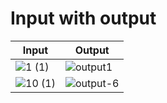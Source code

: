 
# Input with output

| Input  | Output  |
|-|-|
|![1 (1)](https://user-images.githubusercontent.com/87614111/160229375-46506725-4928-47a6-8ab4-4c77c93661bd.jpg)|![output1](https://user-images.githubusercontent.com/87614111/160242438-bcfe6669-8860-4c89-945e-9db9e93c9f13.JPG)|
|![10 (1)](https://user-images.githubusercontent.com/87614111/160229511-06314d65-06b7-4e05-8394-25c62fe41f4d.jpg)|![output-6](https://user-images.githubusercontent.com/87614111/160229538-b3d0e1ff-253d-4da5-9997-c8e5b61cd525.JPG)|

